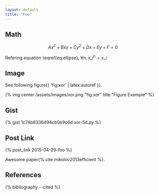 ```yaml
---
layout: default
title: "Foo"
---
```


## Math
$$\begin{equation}\label{eq:ellipse}
Ax^2 + Bxy + Cy^2 + Dx + Ey + F = 0
\end{equation}$$

Refering equation \eqref{eq:ellipse},  $\forall n, x\_i^n = x\_i$.

## Image

See following figure{{ 'fig:xor' | latex:autoref }}.

{% img center /assets/images/xor.png "fig:xor" title:"Figure Example" %}


## Gist

{% gist 1c74b8336494cb0e9c6d xor-5d.py %}

## Post Link

{% post_link 2015-04-29-foo %} 

Awesome paper{% cite mikolov2013efficient %}.

## References

{% bibliography --cited %}

